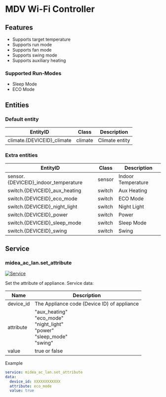 # MDV Wi-Fi Controller

## Features

- Supports target temperature
- Supports run mode
- Supports fan mode
- Supports swing mode
- Supports auxiliary heating

### Supported Run-Modes

- Sleep Mode
- ECO Mode

## Entities

### Default entity

| EntityID                    | Class   | Description    |
| --------------------------- | ------- | -------------- |
| climate.{DEVICEID}\_climate | climate | Climate entity |

### Extra entities

| EntityID                              | Class  | Description        |
| ------------------------------------- | ------ | ------------------ |
| sensor.{DEVICEID}\_indoor_temperature | sensor | Indoor Temperature |
| switch.{DEVICEID}\_aux_heating        | switch | Aux Heating        |
| switch.{DEVICEID}\_eco_mode           | switch | ECO Mode           |
| switch.{DEVICEID}\_night_light        | switch | Night Light        |
| switch.{DEVICEID}\_power              | switch | Power              |
| switch.{DEVICEID}\_sleep_mode         | switch | Sleep Mode         |
| switch.{DEVICEID}\_swing              | switch | Swing              |

## Service

### midea_ac_lan.set_attribute

[![Service](https://my.home-assistant.io/badges/developer_call_service.svg)](https://my.home-assistant.io/redirect/developer_call_service/?service=midea_ac_lan.set_attribute)

Set the attribute of appliance. Service data:

| Name      | Description                                                                              |
| --------- | ---------------------------------------------------------------------------------------- |
| device_id | The Appliance code (Device ID) of appliance                                              |
| attribute | "aux_heating"<br/>"eco_mode"<br/>"night_light"<br/>"power"<br />"sleep_mode"<br/>"swing" |
| value     | true or false                                                                            |

Example

```yaml
service: midea_ac_lan.set_attribute
data:
  device_id: XXXXXXXXXXXX
  attribute: eco_mode
  value: true
```
